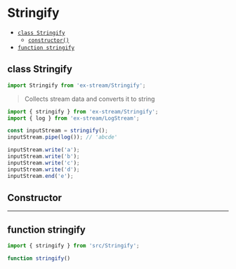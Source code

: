 # Stringify

- [`class Stringify`](#class-stringify)
  - [`constructor()`](#stringify-constructor-constructor)
- [`function stringify`](#function-stringify)

<a id="class-stringify"></a><h2>class Stringify</h2>
``` javascript
import Stringify from 'ex-stream/Stringify';
```
> Collects stream data and converts it to string



``` javascript
import { stringify } from 'ex-stream/Stringify';
import { log } from 'ex-stream/LogStream';

const inputStream = stringify();
inputStream.pipe(log()); // 'abcde'

inputStream.write('a');
inputStream.write('b');
inputStream.write('c');
inputStream.write('d');
inputStream.end('e');
```



<h2>Constructor</h2>
<a id="stringify-constructor-constructor"></a>


---

<a id="function-stringify"></a><h2>function stringify</h2>
``` javascript
import { stringify } from 'src/Stringify';
```
``` javascript
function stringify()
```
